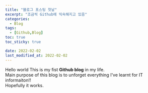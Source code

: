 ```yaml
---
title: "블로그 포스팅 첫날"
excerpt: "조금씩 Github에 익숙해지고 있음"
categories: 
  - Blog
tags: 
  - [Github,Blog]
toc: true
toc_sticky: true

date: 2022-02-02
last_modified_at: 2022-02-02
---
```

Hello world 
This is my fist __Github blog__ in my life.  
Main purpose of this blog is to unforget everything I've learnt for IT informaiton!!  
Hopefully it works.  
